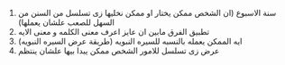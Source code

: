 1. سنة الاسبوع (ان الشخص ممكن يختار او ممكن نخليها زى تسلسل من السنن من السهل للصعب علشان يعملها)
2. تطبيق الفرق مابين ان عايز اعرف معنى الكلمه و معنى الايه 
3. ايه الممكن يعمله بالنسبه للسيره النبويه (طريقة عرض السيره النبويه)
4. عرض زى تسلسل للامور الشخص ممكن يبدا بيها علشان ينتظم 